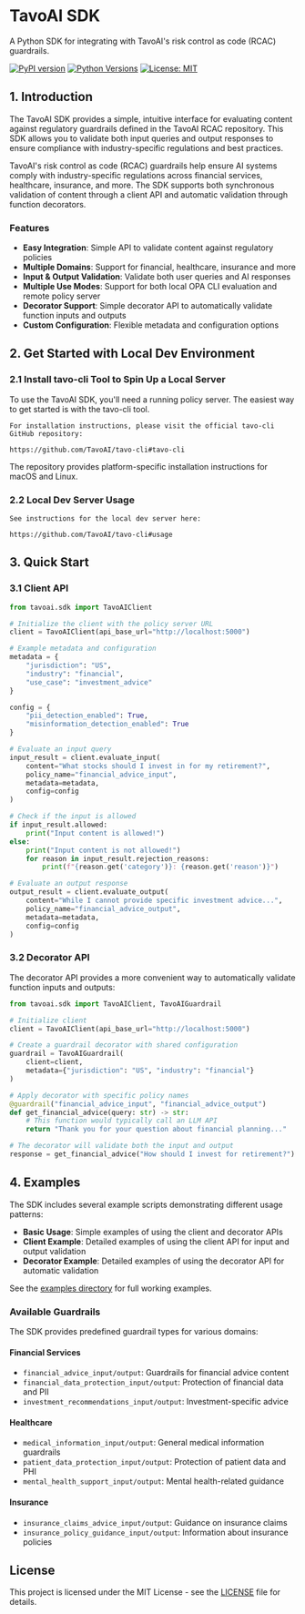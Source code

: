 # TavoAI SDK

A Python SDK for integrating with TavoAI's risk control as code (RCAC) guardrails.

[![PyPI version](https://img.shields.io/pypi/v/tavoai-sdk.svg)](https://pypi.org/project/tavoai-sdk/)
[![Python Versions](https://img.shields.io/pypi/pyversions/tavoai-sdk.svg)](https://pypi.org/project/tavoai-sdk/)
[![License: MIT](https://img.shields.io/badge/License-MIT-yellow.svg)](https://opensource.org/licenses/MIT)

## 1. Introduction

The TavoAI SDK provides a simple, intuitive interface for evaluating content against regulatory guardrails defined in the TavoAI RCAC repository. This SDK allows you to validate both input queries and output responses to ensure compliance with industry-specific regulations and best practices.

TavoAI's risk control as code (RCAC) guardrails help ensure AI systems comply with industry-specific regulations across financial services, healthcare, insurance, and more. The SDK supports both synchronous validation of content through a client API and automatic validation through function decorators.

### Features

- **Easy Integration**: Simple API to validate content against regulatory policies
- **Multiple Domains**: Support for financial, healthcare, insurance and more
- **Input & Output Validation**: Validate both user queries and AI responses
- **Multiple Use Modes**: Support for both local OPA CLI evaluation and remote policy server
- **Decorator Support**: Simple decorator API to automatically validate function inputs and outputs
- **Custom Configuration**: Flexible metadata and configuration options

## 2. Get Started with Local Dev Environment

### 2.1 Install tavo-cli Tool to Spin Up a Local Server

To use the TavoAI SDK, you'll need a running policy server. The easiest way to get started is with the tavo-cli tool.

```
For installation instructions, please visit the official tavo-cli GitHub repository:

https://github.com/TavoAI/tavo-cli#tavo-cli
```

The repository provides platform-specific installation instructions for macOS and Linux.

### 2.2 Local Dev Server Usage

```
See instructions for the local dev server here:

https://github.com/TavoAI/tavo-cli#usage
```

## 3. Quick Start

### 3.1 Client API

```python
from tavoai.sdk import TavoAIClient

# Initialize the client with the policy server URL
client = TavoAIClient(api_base_url="http://localhost:5000")

# Example metadata and configuration
metadata = {
    "jurisdiction": "US",
    "industry": "financial",
    "use_case": "investment_advice"
}

config = {
    "pii_detection_enabled": True,
    "misinformation_detection_enabled": True
}

# Evaluate an input query
input_result = client.evaluate_input(
    content="What stocks should I invest in for my retirement?",
    policy_name="financial_advice_input",
    metadata=metadata,
    config=config
)

# Check if the input is allowed
if input_result.allowed:
    print("Input content is allowed!")
else:
    print("Input content is not allowed!")
    for reason in input_result.rejection_reasons:
        print(f"{reason.get('category')}: {reason.get('reason')}")

# Evaluate an output response
output_result = client.evaluate_output(
    content="While I cannot provide specific investment advice...",
    policy_name="financial_advice_output",
    metadata=metadata,
    config=config
)
```

### 3.2 Decorator API

The decorator API provides a more convenient way to automatically validate function inputs and outputs:

```python
from tavoai.sdk import TavoAIClient, TavoAIGuardrail

# Initialize client
client = TavoAIClient(api_base_url="http://localhost:5000")

# Create a guardrail decorator with shared configuration
guardrail = TavoAIGuardrail(
    client=client,
    metadata={"jurisdiction": "US", "industry": "financial"}
)

# Apply decorator with specific policy names
@guardrail("financial_advice_input", "financial_advice_output")
def get_financial_advice(query: str) -> str:
    # This function would typically call an LLM API
    return "Thank you for your question about financial planning..."

# The decorator will validate both the input and output
response = get_financial_advice("How should I invest for retirement?")
```

## 4. Examples

The SDK includes several example scripts demonstrating different usage patterns:

- **Basic Usage**: Simple examples of using the client and decorator APIs
- **Client Example**: Detailed examples of using the client API for input and output validation
- **Decorator Example**: Detailed examples of using the decorator API for automatic validation

See the [examples directory](examples/) for full working examples.

### Available Guardrails

The SDK provides predefined guardrail types for various domains:

#### Financial Services
- `financial_advice_input/output`: Guardrails for financial advice content
- `financial_data_protection_input/output`: Protection of financial data and PII
- `investment_recommendations_input/output`: Investment-specific advice

#### Healthcare
- `medical_information_input/output`: General medical information guardrails
- `patient_data_protection_input/output`: Protection of patient data and PHI
- `mental_health_support_input/output`: Mental health-related guidance

#### Insurance
- `insurance_claims_advice_input/output`: Guidance on insurance claims
- `insurance_policy_guidance_input/output`: Information about insurance policies

## License

This project is licensed under the MIT License - see the [LICENSE](LICENSE) file for details. 